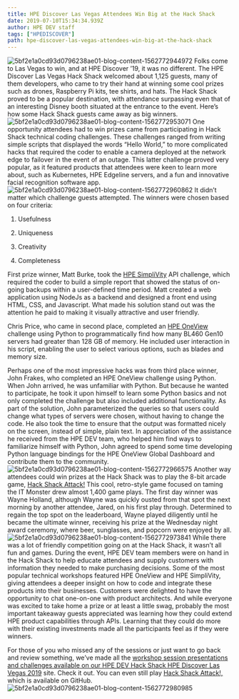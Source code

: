 ```yaml
---
title: HPE Discover Las Vegas Attendees Win Big at the Hack Shack
date: 2019-07-10T15:34:34.939Z
author: HPE DEV staff 
tags: ["HPEDISCOVER"]
path: hpe-discover-las-vegas-attendees-win-big-at-the-hack-shack
---
```

![5bf2e1a0cd93d0796238ae01-blog-content-1562772944972](https://hpe-developer-portal.s3.amazonaws.com/uploads/media/2019/5/picture1-1562772944968.png)
Folks come to Las Vegas to win, and at HPE Discover ’19, it was no different. The HPE Discover Las Vegas Hack Shack welcomed about 1,125 guests, many of them developers, who came to try their hand at winning some cool prizes such as drones, Raspberry Pi kits, tee shirts, and hats. The Hack Shack proved to be a popular destination, with attendance surpassing even that of an interesting Disney booth situated at the entrance to the event. Here’s how some Hack Shack guests came away as big winners.![5bf2e1a0cd93d0796238ae01-blog-content-1562772953071](https://hpe-developer-portal.s3.amazonaws.com/uploads/media/2019/5/picture2-1562772953069.png)
One opportunity attendees had to win prizes came from participating in Hack Shack technical coding challenges. These challenges ranged from writing simple scripts that displayed the words “Hello World,” to more complicated hacks that required the coder to enable a camera deployed at the network edge to failover in the event of an outage. This latter challenge proved very popular, as it featured products that attendees were keen to learn more about, such as Kubernetes, HPE Edgeline servers, and a fun and innovative facial recognition software app. ![5bf2e1a0cd93d0796238ae01-blog-content-1562772960862](https://hpe-developer-portal.s3.amazonaws.com/uploads/media/2019/5/picture3-1562772960861.png)
It didn’t matter which challenge guests attempted. The winners were chosen based on four criteria: 

1. Usefulness

2. Uniqueness

3. Creativity

4. Completeness

First prize winner, Matt Burke, took the [HPE SimpliVity](https://www.hpe.com/us/en/integrated-systems/simplivity.html) API challenge, which required the coder to build a simple report that showed the status of on-going backups within a user-defined time period. Matt created a web application using NodeJs as a backend and designed a front end using HTML, CSS, and Javascript. What made his solution stand out was the attention he paid to making it visually attractive and user friendly.

Chris Price, who came in second place, completed an [HPE OneView](https://www.hpe.com/us/en/integrated-systems/software.html) challenge using Python to programmatically find how many BL460 Gen10 servers had greater than 128 GB of memory. He included user interaction in his script, enabling the user to select various options, such as blades and memory size. 

Perhaps one of the most impressive hacks was from third place winner, John Frakes, who completed an HPE OneView challenge using Python. When John arrived, he was unfamiliar with Python. But because he wanted to participate, he took it upon himself to learn some Python basics and not only completed the challenge but also included additional functionality. As part of the solution, John parameterized the queries so that users could change what types of servers were chosen, without having to change the code. He also took the time to ensure that the output was formatted nicely on the screen, instead of simple, plain text. In appreciation of the assistance he received from the HPE DEV team, who helped him find ways to familiarize himself with Python, John agreed to spend some time developing Python language bindings for the HPE OneView Global Dashboard and contribute them to the community. 
![5bf2e1a0cd93d0796238ae01-blog-content-1562772966575](https://hpe-developer-portal.s3.amazonaws.com/uploads/media/2019/5/picture4-1562772966574.png)
Another way attendees could win prizes at the Hack Shack was to play the 8-bit arcade game, [Hack Shack Attack!](https://github.com/HewlettPackard/hpe-hack-shack-attack)  This cool, retro-style game focused on taming the IT Monster drew almost 1,400 game plays. The first day winner was Wayne Holland, although Wayne was quickly ousted from that spot the next morning by another attendee, Jared, on his first play through. Determined to regain the top spot on the leaderboard, Wayne played diligently until he became the ultimate winner, receiving his prize at the Wednesday night award ceremony, where beer, sunglasses, and popcorn were enjoyed by all.![5bf2e1a0cd93d0796238ae01-blog-content-1562772973841](https://hpe-developer-portal.s3.amazonaws.com/uploads/media/2019/5/picture5-1562772973840.png)
While there was a lot of friendly competition going on at the Hack Shack, it wasn’t all fun and games. During the event, HPE DEV team members were on hand in the Hack Shack to help educate attendees and supply customers with information they needed to make purchasing decisions. Some of the most popular technical workshops featured HPE OneView and HPE SimpliVity, giving attendees a deeper insight on how to code and integrate these products into their businesses. Customers were delighted to have the opportunity to chat one-on-one with product architects. And while everyone was excited to take home a prize or at least a little swag, probably the most important takeaway guests appreciated was learning how they could extend HPE product capabilities through APIs. Learning that they could do more with their existing investments made all the participants feel as if they were winners. 

For those of you who missed any of the sessions or just want to go back and review something, we’ve made all the [workshop session presentations and challenges available on our HPE DEV Hack Shack HPE Discover Las Vegas 2019](https://lv19.hpedev.io/) site. Check it out. You can even still play [Hack Shack Attack!,](https://github.com/HewlettPackard/hpe-hack-shack-attack) which is available on GitHub.
![5bf2e1a0cd93d0796238ae01-blog-content-1562772980985](https://hpe-developer-portal.s3.amazonaws.com/uploads/media/2019/5/picture6-1562772980984.png)
